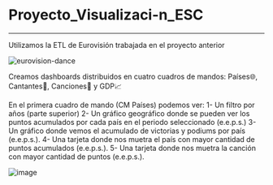 # Proyecto_Visualizaci-n_ESC
--------------------------------------------------------------------------------------------------------------------------------------------------------------
Utilizamos la ETL de Eurovisión trabajada en el proyecto anterior

![eurovision-dance](https://user-images.githubusercontent.com/109532909/189700629-f278ac0a-f292-4ffb-a42b-ed3942cf05fe.gif)

Creamos dashboards distribuidos en cuatro cuadros de mandos: Países🌐, Cantantes🎤, Canciones🎵 y GDP📈

En el primera cuadro de mando (CM Países) podemos ver:
1- Un filtro por años (parte superior)
2- Un gráfico geográfico donde se pueden ver los puntos acumulados por cada país en el periodo seleccionado (e.e.p.s.)
3- Un gráfico donde vemos el acumulado de victorias y podiums por país (e.e.p.s.).
4- Una tarjeta donde nos muetra el país con mayor cantidad de puntos acumulados (e.e.p.s.).
5- Una tarjeta donde nos muetra la canción con mayor cantidad de puntos (e.e.p.s.).

![image](https://user-images.githubusercontent.com/109532909/189701412-545eb220-f4f3-4189-b643-e0162be70a3e.png)
